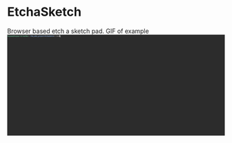 # EtchaSketch
Browser based etch a sketch pad.
GIF of example
![](https://github.com/FaiyaazHawk/EtchaSketch/blob/main/Etchasketch.gif)
